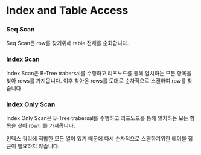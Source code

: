 # Index and Table Access

### Seq Scan

Seq Scan은 row를 찾기위해 table 전체를 순회합니다.

### Index Scan

Index Scan은 B-Tree trabersal를 수행하고 리프노드를 통해 일치하는 모든 항목을 찾아 rows를 가져옵니다. 이후 찾아온 rows를 토대로 순차적으로 스캔하여 row를 찾습니다

### Index Only Scan

Index Only Scan은 B-Tree trabersal를 수행하고 리프노드를 통해 일치하는 모든 항목을 찾아 row터를 가져옵니다.

인덱스 쿼리에 적합한 모든 열이 있기 때문에 다시 순차적으로 스캔하기위한 테이블 접근이 필요하지 않습니다.
